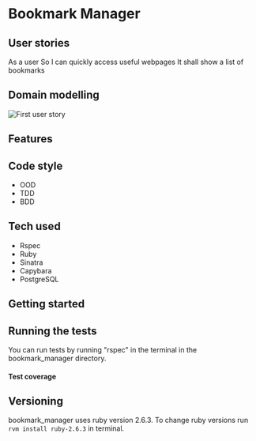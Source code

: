 # Bookmark Manager

## User stories

As a user
So I can quickly access useful webpages
It shall show a list of bookmarks  

## Domain modelling

![First user story](https://files.slack.com/files-pri/T03ALA7H4-FR896UF38/image_from_ios.jpg)

## Features

## Code style
- OOD
- TDD
- BDD

## Tech used

- Rspec
- Ruby
- Sinatra
- Capybara
- PostgreSQL

## Getting started

## Running the tests

You can run tests by running "rspec" in the terminal in the bookmark_manager directory.

#### Test coverage

## Versioning

bookmark_manager uses ruby version 2.6.3. To change ruby versions run
```rvm install ruby-2.6.3``` in terminal.
